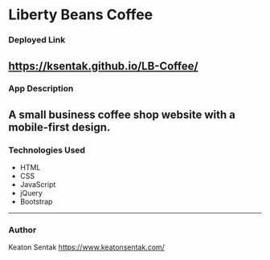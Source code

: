 # Liberty Beans Coffee

### Deployed Link
https://ksentak.github.io/LB-Coffee/
---
### App Description
A small business coffee shop website with a mobile-first design.
---
### Technologies Used
* HTML
* CSS
* JavaScript
* jQuery
* Bootstrap
---
### Author
Keaton Sentak
https://www.keatonsentak.com/